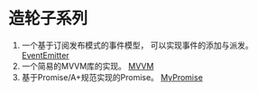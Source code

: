 # 造轮子系列

1. 一个基于订阅发布模式的事件模型， 可以实现事件的添加与派发。[EventEmitter](./EventEmitter/EventEmitter.ts)
2. 一个简易的MVVM库的实现。 [MVVM](./MVVM/V.js)
3. 基于Promise/A+规范实现的Promise。 [MyPromise](./PromiseA+/Promise.ts)
